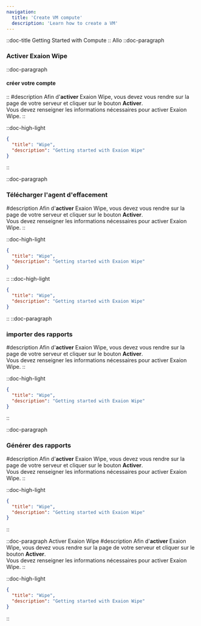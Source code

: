 ```yaml
---
navigation:
  title: 'Create VM compute'
  description: 'Learn how to create a VM'
---
```


::doc-title
Getting Started with Compute
::
Allo
::doc-paragraph
### Activer Exaion Wipe
::doc-paragraph
#### créer votre compte
::
#description
Afin d'**activer** Exaion Wipe, vous devez vous rendre sur la page de votre serveur et cliquer sur le bouton **Activer**.
<br>Vous devez renseigner les informations nécessaires pour activer Exaion Wipe. 
::


::doc-high-light
```json
{
  "title": "Wipe",
  "description": "Getting started with Exaion Wipe"
}
```
::


::doc-paragraph
### Télécharger l'agent d'effacement
#description
Afin d'**activer** Exaion Wipe, vous devez vous rendre sur la page de votre serveur et cliquer sur le bouton **Activer**.
<br>Vous devez renseigner les informations nécessaires pour activer Exaion Wipe.
::


::doc-high-light
```json
{
  "title": "Wipe",
  "description": "Getting started with Exaion Wipe"
}
```
::
::doc-high-light
```json
{
  "title": "Wipe",
  "description": "Getting started with Exaion Wipe"
}
```
::
::doc-paragraph
### importer des rapports
#description
Afin d'**activer** Exaion Wipe, vous devez vous rendre sur la page de votre serveur et cliquer sur le bouton **Activer**.
<br>Vous devez renseigner les informations nécessaires pour activer Exaion Wipe.
::


::doc-high-light
```json
{
  "title": "Wipe",
  "description": "Getting started with Exaion Wipe"
}
```
::


::doc-paragraph
### Générer des rapports
#description
Afin d'**activer** Exaion Wipe, vous devez vous rendre sur la page de votre serveur et cliquer sur le bouton **Activer**.
<br>Vous devez renseigner les informations nécessaires pour activer Exaion Wipe.
::


::doc-high-light
```json
{
  "title": "Wipe",
  "description": "Getting started with Exaion Wipe"
}
```
::


::doc-paragraph
Activer Exaion Wipe
#description
Afin d'**activer** Exaion Wipe, vous devez vous rendre sur la page de votre serveur et cliquer sur le bouton **Activer**.
<br>Vous devez renseigner les informations nécessaires pour activer Exaion Wipe.
::


::doc-high-light
```json
{
  "title": "Wipe",
  "description": "Getting started with Exaion Wipe"
}
```
::

